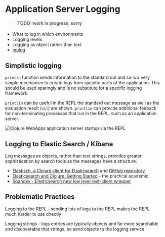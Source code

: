 # Application Server Logging

> #### TODO::work in progress, sorry

* What to log in which environments
* Logging levels
* Logging as object rather than text
* [mulog](https://github.com/BrunoBonacci/mulog)



## Simplistic logging
`println` function sends information to the standard out and so is a very simple mechanism to create logs from specific parts of the application. This should be used sparingly and is no substitute for a specific logging framework.

`printlin` can be useful in the REPL the standard out message as well as the evaluation result (`nil`) are shown.  `printlin` can provide additional feeback for non-terminating processes that run in the REPL, such as an application server.

![Clojure WebApps application server startup via the REPL](/images/clojure-webapps-app-server-start-via-repl.png)

## Logging to Elastic Search / Kibana
Log messages as objects, rather than text strings, provides greater sophistication by search tools as the messages have a structure.

* [Elastisch, a Clojure client for Elasticsearch](http://clojureelasticsearch.info/) and [GitHub repository](https://github.com/clojurewerkz/elastisch)
* [Elasticsearch and Clojure: Getting Started](https://miguelmalvarez.com/2016/04/27/elasticsearch-and-clojure-getting-started/) - the practical academic
* [Spandex - Elasticsearch new low level rest-client wrapper](https://github.com/mpenet/spandex)



## Problematic Practices
Logging to the REPL - sending lots of logs to the REPL makes the REPL much harder to use directly

Logging strings - logs entries are typically objects and far more searchable and discoverable that strings, so send objects to the logging service
